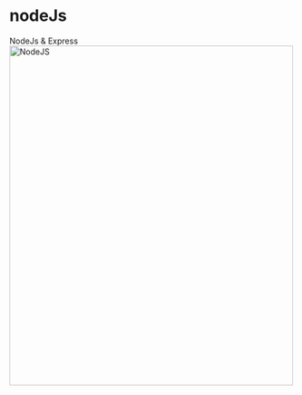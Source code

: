 # nodeJs
NodeJs &amp; Express
<img src="node.js-logo-image.png" alt="NodeJS" width="500" height="600">

